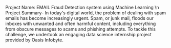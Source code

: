 Project Name: EMAIL Fraud Detection system using Machine Learning
\n Project Summary-
In today's digital world, the problem of dealing with spam emails has become increasingly urgent. Spam, or junk mail, floods our inboxes with unwanted and often harmful content, including everything from obscure messages to scams and phishing attempts. To tackle this challenge, we undertook an engaging data science internship project provided by Oasis Infobyte.
